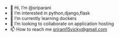 - 👋 Hi, I’m @sriparani
- 👀 I’m interested in python,django,flask
- 🌱 I’m currently learning dockers
- 💞️ I’m looking to collaborate on application hosting 
- 📫 How to reach me sriram15vicky@gmail.com

<!---
sriparani/sriparani is a ✨ special ✨ repository because its `README.md` (this file) appears on your GitHub profile.
You can click the Preview link to take a look at your changes.
--->
